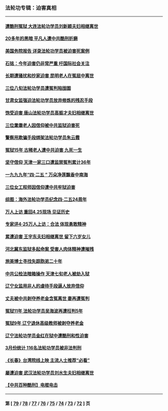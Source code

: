 ### 法轮功专辑：迫害真相
---
#### [遭酷刑冤狱 大连法轮功学员刘新颖夫妇相继离世](../../pages/nf4379/n13998111.md?05200430) 
#### [20多年的黑暗 平凡人遭中共酷刑折磨](../../pages/nf4379/n13997976.md?05200430) 
#### [美国务院报告 详录法轮功学员被迫害死案例](../../pages/nf4379/n13997752.md?05200430) 
#### [石铭：今年迫害仍非常严重 吁国际社会关注](../../pages/nf4379/n13996099.md?05200430) 
#### [长期遭骚扰和抄家迫害 昆明老人在冤屈中离世](../../pages/nf4379/n13990487.md?05200430) 
#### [三位八旬法轮功学员遭冤判陷囹圄](../../pages/nf4379/n13988869.md?05200430) 
#### [甘肃女监强迫法轮功学员放弃修炼的残忍手段](../../pages/nf4379/n13988053.md?05200430) 
#### [饱受迫害 唐山法轮功学员高振才夫妇相继离世](../../pages/nf4379/n13987209.md?05200430) 
#### [三位耄耋老人因信仰被中共监狱迫害死](../../pages/nf4379/n13986618.md?05200430) 
#### [警察用欺骗手段绑架法轮功学员朱云霞](../../pages/nf4379/n13985959.md?05200430) 
#### [冤狱15年 古稀老人遭中共迫害 九死一生](../../pages/nf4379/n13985199.md?05200430) 
#### [坚守信仰 天津一家三口遭监禁冤判累计36年](../../pages/nf4379/n13983791.md?05200430) 
#### [一九九九年“四·二五 ” 万朵净莲飘香中南海](../../pages/nf4379/n13984266.md?05200430) 
#### [三位女工程师因信仰遭中共牢狱迫害](../../pages/nf4379/n13982891.md?05200430) 
#### [组图：海外法轮功学员纪念四‧二五24周年](../../pages/nf4379/n13979790.md?05200430) 
#### [万人上访 重回4.25现场 见证历史](../../pages/nf4379/n13979775.md?05200430) 
#### [专家评4‧25万人上访：合法 体现勇敢精神](../../pages/nf4379/n13975820.md?05200430) 
#### [累遭迫害 王宇东夫妇相继离世 留下六岁女儿](../../pages/nf4379/n13977555.md?05200430) 
#### [河北冀东监狱多起命案 受害人肉体精神遭摧残](../../pages/nf4379/n13976483.md?05200430) 
#### [旅美博士寻找失踪胞弟二十年](../../pages/nf4379/n13976318.md?05200430) 
#### [中共公检法暗箱操作 天津七旬老人被劫入狱](../../pages/nf4379/n13975097.md?05200430) 
#### [辽宁女监用非人的虐待手段逼人放弃信仰](../../pages/nf4379/n13972297.md?05200430) 
#### [丈夫被中共剥夺养老金含冤离世 妻再遭冤判](../../pages/nf4379/n13970514.md?05200430) 
#### [冤狱11年 法轮功学员吴海波再遭枉判5年](../../pages/nf4379/n13966760.md?05200430) 
#### [冤狱9年 辽宁退休高级教师被剥夺养老金](../../pages/nf4379/n13969844.md?05200430) 
#### [辽宁法轮功学员金红在狱中遭酷刑和性迫害](../../pages/nf4379/n13969049.md?05200430) 
#### [3月份统计 116名法轮功学员被非法判刑](../../pages/nf4379/n13967624.md?05200430) 
#### [《长春》台湾院线上映 主流人士推荐“必看”](../../pages/nf4379/n13967751.md?05200430) 
#### [屡遭迫害 武汉法轮功学员刘水生夫妇相继离世](../../pages/nf4379/n13965806.md?05200430) 
#### [【中共百种酷刑】电棍电击](../../pages/nf4379/n13964477.md?05200430) 

---
#### 第 [ [79](./79.md?05200430) / [78](./78.md?05200430) / [77](./77.md?05200430) / [76](./76.md?05200430) / [75](./75.md?05200430) / [74](./74.md?05200430) / [73](./73.md?05200430) / [72](./72.md?05200430) ] 页
